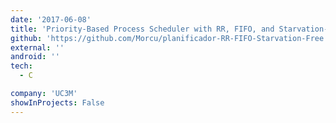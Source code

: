 ```yaml
---
date: '2017-06-08'
title: 'Priority-Based Process Scheduler with RR, FIFO, and Starvation-Free Techniques'
github: 'https://github.com/Morcu/planificador-RR-FIFO-Starvation-Free'
external: ''
android: ''
tech:
  - C

company: 'UC3M'
showInProjects: False
---
```

